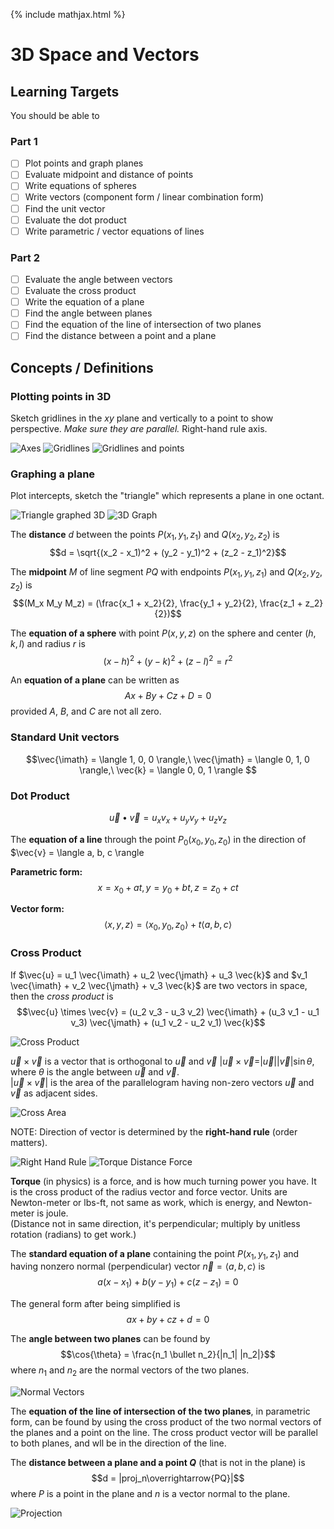 {% include mathjax.html %}

# 3D Space and Vectors

<!--https://en.wikipedia.org/wiki/Cross_product-->

## Learning Targets

You should be able to

### Part 1
- [ ] Plot points and graph planes
- [ ] Evaluate midpoint and distance of points
- [ ] Write equations of spheres
- [ ] Write vectors (component form / linear combination form)
- [ ] Find the unit vector
- [ ] Evaluate the dot product
- [ ] Write parametric / vector equations of lines

### Part 2
- [ ] Evaluate the angle between vectors
- [ ] Evaluate the cross product
- [ ] Write the equation of a plane
- [ ] Find the angle between planes
- [ ] Find the equation of the line of intersection of two planes
- [ ] Find the distance between a point and a plane

## Concepts / Definitions

### Plotting points in 3D

Sketch gridlines in the $xy$ plane and vertically to a point to show perspective. *Make sure they are parallel.* Right-hand rule axis.

![Axes](../assets/precalculus/3d_space_and_vectors_1.svg)
![Gridlines](../assets/precalculus/3d_space_and_vectors_2.png)
![Gridlines and points](../assets/precalculus/3d_space_and_vectors_3.png)

### Graphing a plane

Plot intercepts, sketch the "triangle" which represents a plane in one octant.

![Triangle graphed 3D](../assets/precalculus/3d_space_and_vectors_4.png)
![3D Graph](../assets/precalculus/3d_space_and_vectors_5.png)

The **distance** $d$ between the points $P(x_1, y_1, z_1)$ and $Q(x_2, y_2, z_2)$ is
$$d = \sqrt{(x_2 - x_1)^2 + (y_2 - y_1)^2 + (z_2 - z_1)^2}$$

The **midpoint** $M$ of line segment $PQ$ with endpoints $P(x_1, y_1, z_1)$ and $Q(x_2, y_2, z_2)$ is
$$(M_x M_y M_z) = (\frac{x_1 + x_2}{2}, \frac{y_1 + y_2}{2}, \frac{z_1 + z_2}{2})$$

The **equation of a sphere** with point $P(x, y, z)$ on the sphere and center $(h, k, l)$ and radius $r$ is
$$(x-h)^2 + (y-k)^2 + (z-l)^2 = r^2$$

An **equation of a plane** can be written as
$$Ax + By + Cz + D = 0$$
provided $A$, $B$, and $C$ are not all zero.

### Standard Unit vectors

$$\vec{\imath} = \langle 1, 0, 0 \rangle,\ \vec{\jmath} = \langle 0, 1, 0 \rangle,\ \vec{k} = \langle 0, 0, 1 \rangle $$

### Dot Product

$$\vec{u} \bullet \vec{v} = u_x v_x + u_y v_y + u_z v_z$$

The **equation of a line** through the point $P_0 (x_0, y_0, z_0)$ in the direction of $\vec{v} = \langle a, b, c \rangle

**Parametric form:**
$$x = x_0 + at, y = y_0 + bt, z = z_0 + ct$$

**Vector form:**
$$\langle x, y, z \rangle = \langle x_0, y_0, z_0 \rangle + t \langle a, b, c \rangle$$

### Cross Product

If $\vec{u} = u_1 \vec{\imath} + u_2 \vec{\jmath} + u_3 \vec{k}$ and $v_1 \vec{\imath} + v_2 \vec{\jmath} + v_3 \vec{k}$ are two vectors in space, then the *cross product* is
$$\vec{u} \times \vec{v} = (u_2 v_3 - u_3 v_2) \vec{\imath} + (u_3 v_1 - u_1 v_3) \vec{\jmath} + (u_1 v_2 - u_2 v_1) \vec{k}$$

![Cross Product](../assets/precalculus/3d_space_and_vectors_6.png)

$\vec{u} \times \vec{v}$ is a vector that is orthogonal to $\vec{u}$ and $\vec{v}$ $| \vec{u} \times \vec{v} = |\vec{u}| |\vec{v}| \sin{\theta}$, where $\theta$ is the angle between $\vec{u}$ and $\vec{v}$.\
$|\vec{u} \times \vec{v} |$ is the area of the parallelogram having non-zero vectors $\vec{u}$ and $\vec{v}$ as adjacent sides.

![Cross Area](../assets/precalculus/3d_space_and_vectors_7.png)

NOTE: Direction of vector is determined by the **right-hand rule** (order matters).

![Right Hand Rule](../assets/precalculus/3d_space_and_vectors_8.svg)
![Torque Distance Force](../assets/precalculus/3d_space_and_vectors_9.jpg)

**Torque** (in physics) is a force, and is how much turning power you have. It is the cross product of the radius vector and force vector. Units are Newton-meter or lbs-ft, not same as work, which is energy, and Newton-meter is joule.\
(Distance not in same direction, it's perpendicular; multiply by unitless rotation (radians) to get work.)

The **standard equation of a plane** containing the point $P (x_1, y_1, z_1)$ and having nonzero normal (perpendicular) vector $\vec{n} = \langle a, b, c \rangle$ is
$$a(x - x_1) + b(y - y_1) + c(z - z_1) = 0$$

The general form after being simplified is
$$ax + by + cz + d = 0$$

The **angle between two planes** can be found by
$$\cos{\theta} = \frac{n_1 \bullet n_2}{|n_1| |n_2|}$$
where $n_1$ and $n_2$ are the normal vectors of the two planes.

![Normal Vectors](../assets/precalculus/3d_space_and_vectors_10.jpg)

The **equation of the line of intersection of the two planes**, in parametric form, can be found by using the cross product of the two normal vectors of the planes and a point on the line. The cross product vector will be parallel to both planes, and wll be in the direction of the line.

The **distance between a plane and a point $Q$** (that is not in the plane) is
$$d = |proj_n\overrightarrow{PQ}|$$
where $P$ is a point in the plane and $n$ is a vector normal to the plane.

![Projection](../assets/precalculus/3d_space_and_vectors_11.png)
